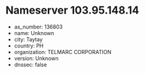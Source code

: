 # Nameserver 103.95.148.14

* as_number: 136803
* name: Unknown
* city: Taytay
* country: PH
* organization: TELMARC CORPORATION
* version: Unknown
* dnssec: false
